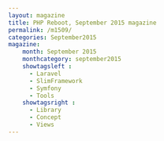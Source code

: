 ```yaml
---
layout: magazine
title: PHP Reboot, September 2015 magazine
permalink: /m1509/
categories: September2015
magazine:
    month: September 2015
    monthcategory: september2015
    showtagsleft :
      - Laravel
      - SlimFramework
      - Symfony
      - Tools
    showtagsright :
      - Library
      - Concept
      - Views
---
```

